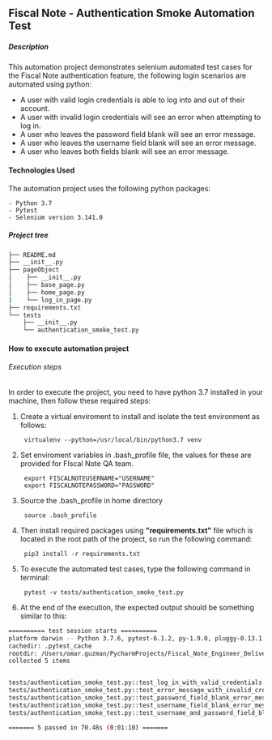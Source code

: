 ## Fiscal Note - Authentication Smoke Automation Test

##### Description

This automation project demonstrates selenium automated test cases for the Fiscal Note authentication feature, the following login scenarios are automated using python:

* A user with valid login credentials is able to log into and out of their account.
* A user with invalid login credentials will see an error when attempting to log in.
* A user who leaves the password field blank will see an error message.
* A user who leaves the username field blank will see an error message.
* A user who leaves both fields blank will see an error message.

#### Technologies Used

The automation project uses the following python packages:

    - Python 3.7
    - Pytest
    - Selenium version 3.141.0

##### Project tree
```bash
├── README.md
├── __init__.py
├── pageObject
│    ├── __init__.py
│    ├── base_page.py
│    ├── home_page.py
|    └── log_in_page.py
├── requirements.txt
└── tests
    ├── __init__.py
    └── authentication_smoke_test.py
```

#### How to execute automation project

###### Execution steps

In order to execute the project, you need to have python 3.7 installed in your machine, then follow these required steps:

1. Create a virtual enviroment to install and isolate the test environment as follows:

        virtualenv --python=/usr/local/bin/python3.7 venv

2. Set enviroment variables in .bash_profile file, the values for these are provided for FIscal Note QA team.

        export FISCALNOTEUSERNAME="USERNAME"
        export FISCALNOTEPASSWORD="PASSWORD"

3. Source the .bash_profile in home directory

        source .bash_profile

4. Then install required packages using **"requirements.txt"** file which is located in the root path of the project, so run the following command:

        pip3 install -r requirements.txt

5. To execute the automated test cases, type the following command in terminal:

        pytest -v tests/authentication_smoke_test.py

6. At the end of the execution, the expected output should be something similar to this:

```bash
========== test session starts ==========
platform darwin -- Python 3.7.6, pytest-6.1.2, py-1.9.0, pluggy-0.13.1 -- /Users/omar.guzman/PycharmProjects/Fiscal_Note_Engineer_Deliverable-master/fiscal_note_authentication_smoke_test/venv/bin/python
cachedir: .pytest_cache
rootdir: /Users/omar.guzman/PycharmProjects/Fiscal_Note_Engineer_Deliverable-master/fiscal_note_authentication_smoke_test
collected 5 items


tests/authentication_smoke_test.py::test_log_in_with_valid_credentials PASSED                                                                                           [ 20%]
tests/authentication_smoke_test.py::test_error_message_with_invalid_credentials PASSED                                                                                  [ 40%]
tests/authentication_smoke_test.py::test_password_field_blank_error_message PASSED                                                                                      [ 60%]
tests/authentication_smoke_test.py::test_username_field_blank_error_message PASSED                                                                                      [ 80%]
tests/authentication_smoke_test.py::test_username_and_password_field_blank_error_message PASSED                                                                         [100%]

======= 5 passed in 70.48s (0:01:10) =======
```


